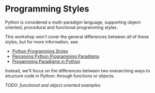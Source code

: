 # Programming Styles

Python is considered a multi-paradigm language, supporting object-oriented, procedural and functional programming styles.

This workshop won't cover the general differences between _all_ of these styles, but for more information, see:

- [Python Programming Styles](https://newrelic.com/blog/nerd-life/python-programming-styles)
- [Perceiving Python Programming Paradigms](https://opensource.com/article/19/10/python-programming-paradigms)
- [Progamming Paradigms in Python](https://www.geeksforgeeks.org/programming-paradigms-in-python/)


Instead, we'll focus on the differences between two overarching ways to structure code in Python: through functions or objects.

_TODO: functional and object oriented examples_